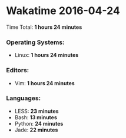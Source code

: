 # Wakatime 2016-04-24

Time Total: **1 hours 24 minutes**

### Operating Systems:
- Linux: **1 hours 24 minutes** 

### Editors:
- Vim: **1 hours 24 minutes** 

### Languages:
- LESS: **23 minutes** 
- Bash: **13 minutes** 
- Python: **24 minutes** 
- Jade: **22 minutes** 

